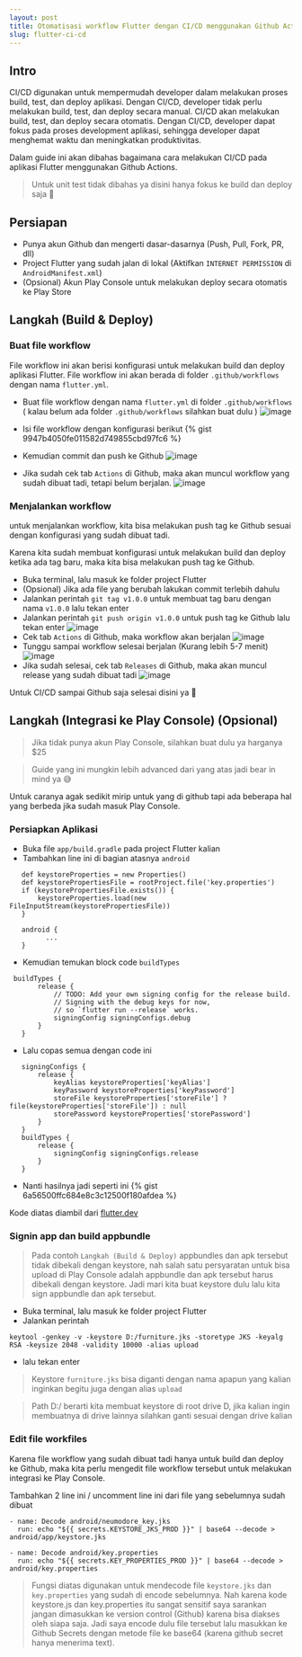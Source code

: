 ```yaml
---
layout: post
title: Otomatisasi workflow Flutter dengan CI/CD menggunakan Github Actions 🚀 (dari Github ke PlayConsole)
slug: flutter-ci-cd
---
```



## Intro

CI/CD digunakan untuk mempermudah developer dalam melakukan proses build, test, dan deploy aplikasi. Dengan CI/CD, developer tidak perlu melakukan build, test, dan deploy secara manual. CI/CD akan melakukan build, test, dan deploy secara otomatis. Dengan CI/CD, developer dapat fokus pada proses development aplikasi, sehingga developer dapat menghemat waktu dan meningkatkan produktivitas.

Dalam guide ini akan dibahas bagaimana cara melakukan CI/CD pada aplikasi Flutter menggunakan Github Actions. 

> Untuk unit test tidak dibahas ya disini hanya fokus ke build dan deploy saja 🤣

## Persiapan
- Punya akun Github dan mengerti dasar-dasarnya (Push, Pull, Fork, PR, dll)
- Project Flutter yang sudah jalan di lokal (Aktifkan `INTERNET PERMISSION` di `AndroidManifest.xml`)
- (Opsional) Akun Play Console untuk melakukan deploy secara otomatis ke Play Store

## Langkah (Build & Deploy)

### Buat file workflow

File workflow ini akan berisi konfigurasi untuk melakukan build dan deploy aplikasi Flutter. File workflow ini akan berada di folder `.github/workflows` dengan nama `flutter.yml`. 

- Buat file workflow dengan nama `flutter.yml` di folder `.github/workflows` ( kalau belum ada folder `.github/workflows` silahkan buat dulu )
![image](https://user-images.githubusercontent.com/45744788/202035956-5adda872-9c41-4559-91c0-6941625264eb.png)

- Isi file workflow dengan konfigurasi berikut
{% gist 9947b4050fe011582d749855cbd97fc6 %}

- Kemudian commit dan push ke Github
![image](https://user-images.githubusercontent.com/45744788/202039290-44b8e22a-baec-44d9-ae6c-e58fbf70f302.png)

- Jika sudah cek tab `Actions` di Github, maka akan muncul workflow yang sudah dibuat tadi, tetapi belum berjalan.
![image](https://user-images.githubusercontent.com/45744788/202039396-affe7c3f-e87b-44cc-873c-bd423744c16b.png)


### Menjalankan workflow

untuk menjalankan workflow, kita bisa melakukan push tag ke Github sesuai dengan konfigurasi yang sudah dibuat tadi.

Karena kita sudah membuat konfigurasi untuk melakukan build dan deploy ketika ada tag baru, maka kita bisa melakukan push tag ke Github.

- Buka terminal, lalu masuk ke folder project Flutter
- (Opsional) Jika ada file yang berubah lakukan commit terlebih dahulu
- Jalankan perintah `git tag v1.0.0` untuk membuat tag baru dengan nama `v1.0.0` lalu tekan enter
- Jalankan perintah `git push origin v1.0.0` untuk push tag ke Github lalu tekan enter
![image](https://user-images.githubusercontent.com/45744788/202040182-ed9303ea-97d1-4e1b-84d5-132a8323f627.png)
- Cek tab `Actions` di Github, maka workflow akan berjalan
![image](https://user-images.githubusercontent.com/45744788/202040291-4c48f976-b2ad-439c-ab32-fbd2542ccffc.png)
- Tunggu sampai workflow selesai berjalan (Kurang lebih 5-7 menit)
![image](https://user-images.githubusercontent.com/45744788/202040433-4e1afdf8-10c9-49ee-9f6e-55062c1f3a4d.png)
- Jika sudah selesai, cek tab `Releases` di Github, maka akan muncul release yang sudah dibuat tadi
![image](https://user-images.githubusercontent.com/45744788/202040879-47158fe3-3191-43ff-8b25-ec5da9b5520b.png)


Untuk CI/CD sampai Github saja selesai disini ya 🎉

## Langkah (Integrasi ke Play Console) (Opsional)

> Jika tidak punya akun Play Console, silahkan buat dulu ya harganya $25

> Guide yang ini mungkin lebih advanced dari yang atas jadi bear in mind ya 😅

Untuk caranya agak sedikit mirip untuk yang di github tapi ada beberapa hal yang berbeda jika sudah masuk Play Console.


### Persiapkan Aplikasi

- Buka file `app/build.gradle` pada project Flutter kalian
- Tambahkan line ini di bagian atasnya `android`
```
   def keystoreProperties = new Properties()
   def keystorePropertiesFile = rootProject.file('key.properties')
   if (keystorePropertiesFile.exists()) {
       keystoreProperties.load(new FileInputStream(keystorePropertiesFile))
   }

   android {
         ...
   }
```
- Kemudian temukan block code `buildTypes`
```
 buildTypes {
       release {
           // TODO: Add your own signing config for the release build.
           // Signing with the debug keys for now,
           // so `flutter run --release` works.
           signingConfig signingConfigs.debug
       }
   }
```
- Lalu copas semua dengan code ini
```
   signingConfigs {
       release {
           keyAlias keystoreProperties['keyAlias']
           keyPassword keystoreProperties['keyPassword']
           storeFile keystoreProperties['storeFile'] ? file(keystoreProperties['storeFile']) : null
           storePassword keystoreProperties['storePassword']
       }
   }
   buildTypes {
       release {
           signingConfig signingConfigs.release
       }
   }
```

- Nanti hasilnya jadi seperti ini
{% gist 6a56500ffc684e8c3c12500f180afdea %}

Kode diatas diambil dari [flutter.dev](https://docs.flutter.dev/deployment/android)


### Signin app dan build appbundle

> Pada contoh `Langkah (Build & Deploy)` appbundles dan apk tersebut tidak dibekali dengan keystore, nah salah satu persyaratan untuk bisa upload di Play Console adalah appbundle dan apk tersebut harus dibekali dengan keystore. Jadi mari kita buat keystore dulu lalu kita sign appbundle dan apk tersebut.

- Buka terminal, lalu masuk ke folder project Flutter
- Jalankan perintah 

```
keytool -genkey -v -keystore D:/furniture.jks -storetype JKS -keyalg RSA -keysize 2048 -validity 10000 -alias upload
```
- lalu tekan enter

> Keystore `furniture.jks` bisa diganti dengan nama apapun yang kalian inginkan begitu juga dengan alias `upload`

> Path D:/ berarti kita membuat keystore di root drive D, jika kalian ingin membuatnya di drive lainnya silahkan ganti sesuai dengan drive kalian

### Edit file workfiles

Karena file workflow yang sudah dibuat tadi hanya untuk build dan deploy ke Github, maka kita perlu mengedit file workflow tersebut untuk melakukan integrasi ke Play Console.

Tambahkan 2 line ini / uncomment line ini dari file yang sebelumnya sudah dibuat
```
- name: Decode android/neumodore_key.jks
  run: echo "${{ secrets.KEYSTORE_JKS_PROD }}" | base64 --decode > android/app/keystore.jks
```

```
- name: Decode android/key.properties
  run: echo "${{ secrets.KEY_PROPERTIES_PROD }}" | base64 --decode > android/key.properties
```

> Fungsi diatas digunakan untuk mendecode file `keystore.jks` dan `key.properties` yang sudah di encode sebelumnya. Nah karena kode keystore.js dan key.properties itu sangat sensitif saya sarankan jangan dimasukkan ke version control (Github) karena bisa diakses oleh siapa saja. Jadi saya encode dulu file tersebut lalu masukkan ke Github Secrets dengan metode file ke base64 (karena github secret hanya menerima text).